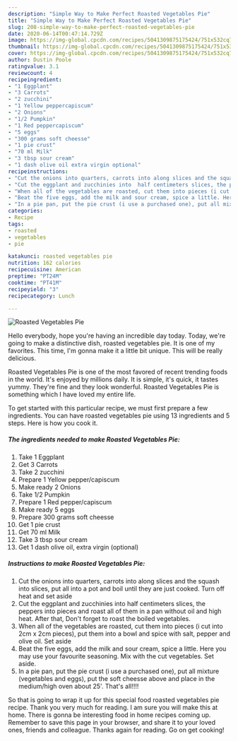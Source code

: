 ```yaml
---
description: "Simple Way to Make Perfect Roasted Vegetables Pie"
title: "Simple Way to Make Perfect Roasted Vegetables Pie"
slug: 208-simple-way-to-make-perfect-roasted-vegetables-pie
date: 2020-06-14T00:47:14.729Z
image: https://img-global.cpcdn.com/recipes/5041309875175424/751x532cq70/roasted-vegetables-pie-recipe-main-photo.jpg
thumbnail: https://img-global.cpcdn.com/recipes/5041309875175424/751x532cq70/roasted-vegetables-pie-recipe-main-photo.jpg
cover: https://img-global.cpcdn.com/recipes/5041309875175424/751x532cq70/roasted-vegetables-pie-recipe-main-photo.jpg
author: Dustin Poole
ratingvalue: 3.1
reviewcount: 4
recipeingredient:
- "1 Eggplant"
- "3 Carrots"
- "2 zucchini"
- "1 Yellow peppercapiscum"
- "2 Onions"
- "1/2 Pumpkin"
- "1 Red peppercapiscum"
- "5 eggs"
- "300 grams soft cheesse"
- "1 pie crust"
- "70 ml Milk"
- "3 tbsp sour cream"
- "1 dash olive oil extra virgin optional"
recipeinstructions:
- "Cut the onions into quarters, carrots into along slices and the squash into slices, put all into a pot and boil until they are just cooked. Turn off heat and set aside"
- "Cut the eggplant and zucchinies into  half centimeters slices, the peppers into pieces and roast all of them in a pan without oil and high heat. After that, Don&#39;t forget to roast the boiled vegetables."
- "When all of the vegetables are roasted, cut them into pieces (i cut into 2cm x 2cm pieces), put them into a bowl and spice with salt, pepper and olive oil. Set aside"
- "Beat the five eggs, add the milk and sour cream, spice a little. Here you may use your favourite seasoning. Mix with the cut vegetables. Set aside."
- "In a pie pan, put the pie crust (i use a purchased one), put all mixture (vegetables and eggs), put the soft cheesse above and place in the medium/high oven about 25&#39;. That&#39;s all!!!!"
categories:
- Recipe
tags:
- roasted
- vegetables
- pie

katakunci: roasted vegetables pie 
nutrition: 162 calories
recipecuisine: American
preptime: "PT24M"
cooktime: "PT41M"
recipeyield: "3"
recipecategory: Lunch

---
```



![Roasted Vegetables Pie](https://img-global.cpcdn.com/recipes/5041309875175424/751x532cq70/roasted-vegetables-pie-recipe-main-photo.jpg)

Hello everybody, hope you're having an incredible day today. Today, we're going to make a distinctive dish, roasted vegetables pie. It is one of my favorites. This time, I'm gonna make it a little bit unique. This will be really delicious.

Roasted Vegetables Pie is one of the most favored of recent trending foods in the world. It's enjoyed by millions daily. It is simple, it's quick, it tastes yummy. They're fine and they look wonderful. Roasted Vegetables Pie is something which I have loved my entire life.




To get started with this particular recipe, we must first prepare a few ingredients. You can have roasted vegetables pie using 13 ingredients and 5 steps. Here is how you cook it.

<!--inarticleads1-->

##### The ingredients needed to make Roasted Vegetables Pie:

1. Take 1 Eggplant
1. Get 3 Carrots
1. Take 2 zucchini
1. Prepare 1 Yellow pepper/capiscum
1. Make ready 2 Onions
1. Take 1/2 Pumpkin
1. Prepare 1 Red pepper/capiscum
1. Make ready 5 eggs
1. Prepare 300 grams soft cheesse
1. Get 1 pie crust
1. Get 70 ml Milk
1. Take 3 tbsp sour cream
1. Get 1 dash olive oil, extra virgin (optional)




<!--inarticleads2-->

##### Instructions to make Roasted Vegetables Pie:

1. Cut the onions into quarters, carrots into along slices and the squash into slices, put all into a pot and boil until they are just cooked. Turn off heat and set aside
1. Cut the eggplant and zucchinies into  half centimeters slices, the peppers into pieces and roast all of them in a pan without oil and high heat. After that, Don&#39;t forget to roast the boiled vegetables.
1. When all of the vegetables are roasted, cut them into pieces (i cut into 2cm x 2cm pieces), put them into a bowl and spice with salt, pepper and olive oil. Set aside
1. Beat the five eggs, add the milk and sour cream, spice a little. Here you may use your favourite seasoning. Mix with the cut vegetables. Set aside.
1. In a pie pan, put the pie crust (i use a purchased one), put all mixture (vegetables and eggs), put the soft cheesse above and place in the medium/high oven about 25&#39;. That&#39;s all!!!!




So that is going to wrap it up for this special food roasted vegetables pie recipe. Thank you very much for reading. I am sure you will make this at home. There is gonna be interesting food in home recipes coming up. Remember to save this page in your browser, and share it to your loved ones, friends and colleague. Thanks again for reading. Go on get cooking!
